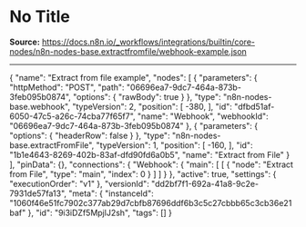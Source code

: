 # No Title

**Source:** https://docs.n8n.io/_workflows/integrations/builtin/core-nodes/n8n-nodes-base.extractfromfile/webhook-example.json

---

{
"name": "Extract from file example",
"nodes": [
{
"parameters": {
"httpMethod": "POST",
"path": "06696ea7-9dc7-464a-873b-3feb095b0874",
"options": {
"rawBody": true
}
},
"type": "n8n-nodes-base.webhook",
"typeVersion": 2,
"position": [
-380,
],
"id": "dfbd51af-6050-47c5-a26c-74cba77f65f7",
"name": "Webhook",
"webhookId": "06696ea7-9dc7-464a-873b-3feb095b0874"
},
{
"parameters": {
"options": {
"headerRow": false
}
},
"type": "n8n-nodes-base.extractFromFile",
"typeVersion": 1,
"position": [
-160,
],
"id": "1b1e4643-8269-402b-83af-dfd90fd6a0b5",
"name": "Extract from File"
}
],
"pinData": {},
"connections": {
"Webhook": {
"main": [
[
{
"node": "Extract from File",
"type": "main",
"index": 0
}
]
]
}
},
"active": true,
"settings": {
"executionOrder": "v1"
},
"versionId": "dd2bf7f1-692a-41a8-9c2e-7931de57fa13",
"meta": {
"instanceId": "1060f46e51fc7902c377ab29d7cbfb87696ddf6b3c5c27cbbb65c3cb36e21baf"
},
"id": "9i3iDZf5MpjlJ2sh",
"tags": []
}
